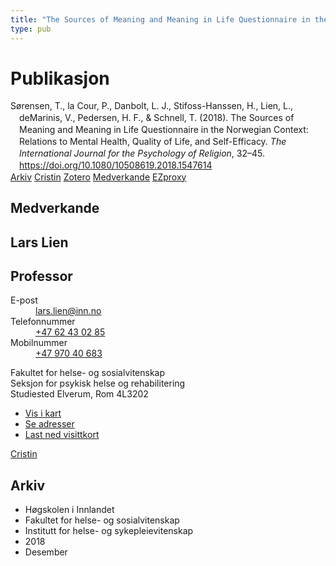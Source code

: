 ```yaml
---
title: "The Sources of Meaning and Meaning in Life Questionnaire in the Norwegian Context: Relations to Mental Health, Quality of Life, and Self-Efficacy"
type: pub
---
```

<h1>Publikasjon</h1>
<article id="csl-bib-container-L2RA3PUH" class="csl-bib-container">
  <div class="csl-bib-body" style="line-height: 1.35; padding-left: 1em; text-indent:-1em;">
  <div class="csl-entry">S&#xF8;rensen, T., la Cour, P., Danbolt, L. J., Stifoss-Hanssen, H., Lien, L., deMarinis, V., Pedersen, H. F., &amp; Schnell, T. (2018). The Sources of Meaning and Meaning in Life Questionnaire in the Norwegian Context: Relations to Mental Health, Quality of Life, and Self-Efficacy. <i>The International Journal for the Psychology of Religion</i>, 32&#x2013;45. <a href="https://doi.org/10.1080/10508619.2018.1547614">https://doi.org/10.1080/10508619.2018.1547614</a></div>
</div>
  <div class="csl-bib-buttons">
    <a href="#taxonomy-article-L2RA3PUH" class="csl-bib-button">Arkiv</a>
    <a href="https://app.cristin.no/results/show.jsf?id=1646814" alt="Cristin URL" class="csl-bib-button">Cristin</a>
    <a href="http://zotero.org/groups/5022929/items/L2RA3PUH" alt="Zotero URL" class="csl-bib-button">Zotero</a>
    <a href="#contributors-article-L2RA3PUH" class="csl-bib-button">Medverkande</a>
    <a href="http://ezproxy.inn.no/login?url=https://doi.org/10.1080/10508619.2018.1547614" class="csl-bib-button">EZproxy</a>
  </div>
  <div id="csl-bib-meta-container-L2RA3PUH"></div>
</article>
<div id="csl-bib-meta-L2RA3PUH" class="csl-bib-meta">
  <article id="contributors-article-L2RA3PUH" class="contributors-article">
    <h1>Medverkande</h1>
    <div class="personas">
<div class="vrtx-hinn-person-card">
<div class="photo">
<i class="lar la-user-circle missing-person"></i>
</div>
<div class="info">
<hgroup><h1>Lars Lien</h1>
<h2>Professor</h2>
</hgroup><dl>
<dt>E-post</dt>
<dd>
<a href="mailto:lars.lien@inn.no">lars.lien@inn.no</a>
</dd>
<dt>Telefonnummer</dt>
<dd><a href="tel:+4762430285">
+47 62 43 02 85
</a></dd>
<dt>Mobilnummer</dt>
<dd><a href="tel:+4797040683">
+47 970 40 683
</a></dd>
</dl>
<p>
Fakultet for helse- og sosialvitenskap<br>
Seksjon for psykisk helse og rehabilitering<br>
Studiested Elverum,
Rom 4L3202
</p>
<ul class="vrtx-hinn-links">
<li><a href="https://www.google.com/maps?q=60.88177,11.53669">Vis i kart</a></li>
<li><a href="https://www.inn.no/finn-en-ansatt/lars-lien.html#vrtx-hinn-addresses">Se adresser</a></li>
<li><a href="https://www.inn.no/finn-en-ansatt/lars-lien.html?vrtx=vcf">Last ned visittkort</a></li>
</ul>
</div>
</div>
<a href="https://app.cristin.no/persons/show.jsf?id=14287" alt="Cristin URL" class="personas-cristin">Cristin</a>
</div>
  </article>
  <article id="taxonomy-article-L2RA3PUH" class="taxonomy-article">
    <h1>Arkiv</h1>
    <ul>
      <li>Høgskolen i Innlandet</li>
      <li>Fakultet for helse- og sosialvitenskap</li>
      <li>Institutt for helse- og sykepleievitenskap</li>
      <li>2018</li>
      <li>Desember</li>
    </ul>
  </article>
</div>
